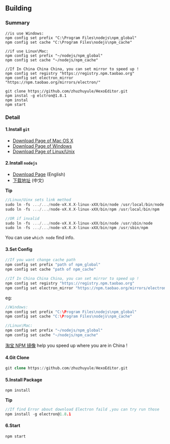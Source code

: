 ## Building
### Summary 
```
//is use Windows:
npm config set prefix "C:\Program Files\nodejs\npm_global"
npm config set cache "C:\Program Files\nodejs\npm_cache" 

//if use Linux\Mac:
npm config set prefix "~/nodejs/npm_global"
npm config set cache "~/nodejs/npm_cache" 

//If In China China China, you can set mirror to speed up !
npm config set registry "https://registry.npm.taobao.org"
npm config set electron_mirror "https://npm.taobao.org/mirrors/electron/"

git clone https://github.com/zhuzhuyule/HexoEditor.git
npm instal -g elctron@1.8.1
npm instal
npm start
```

### Detail
#### 1.Install `git`
- [Download Page of Mac OS X](https://git-scm.com/download/mac) 
- [Download Page of Windows](https://git-scm.com/download/win) 
- [Download Page of Linux/Unix](https://git-scm.com/download/linux)

#### 2.Install `nodejs`
- [Download Page](https://nodejs.org/en/download/) (English)
- [下载地址](https://nodejs.org/zh-cn/download/) (中文)

**Tip**

```c
//Linux/Uinx sets link method
sudo ln -fs .../.../node-vX.X.X-linux-xXX/bin/node /usr/local/bin/node
sudo ln -fs .../.../node-vX.X.X-linux-xXX/bin/npm /usr/local/bin/npm

//OR if invalid
sudo ln -fs .../.../node-vX.X.X-linux-xXX/bin/node /usr/sbin/node
sudo ln -fs .../.../node-vX.X.X-linux-xXX/bin/npm /usr/sbin/npm
```
You can use `which node` find info.

#### 3.Set Config

```c
//If you want change cache path
npm config set prefix "path of npm_global"
npm config set cache "path of npm_cache" 

//If In China China China, you can set mirror to speed up !
npm config set registry "https://registry.npm.taobao.org"
npm config set electron_mirror "https://npm.taobao.org/mirrors/electron/"
```

eg:
```c
//Windows:
npm config set prefix "C:\Program Files\nodejs\npm_global"
npm config set cache "C:\Program Files\nodejs\npm_cache" 

//Linux\Mac:
npm config set prefix "~/nodejs/npm_global"
npm config set cache "~/nodejs/npm_cache"  
```
[淘宝 NPM 镜像](https://npm.taobao.org) help you speed up where you are in China !
#### 4.Git Clone
```sql
git clone https://github.com/zhuzhuyule/HexoEditor.git
```

#### 5.Install Package
```c
npm install
```
**Tip**
```c
//If find Error about download Electron faild ,you can try run those
npm install -g electron@1.8.1
```
#### 6.Start
```c
npm start
```
